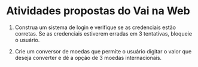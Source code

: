 # Atividades propostas do Vai na Web

1. Construa um sistema de login e verifique se as credenciais estão corretas. Se as credenciais estiverem erradas em 3 tentativas, bloqueie o usuário.

2. Crie um conversor de moedas que permite o usuário digitar o valor que deseja converter e dê a opção de 3 moedas internacionais.